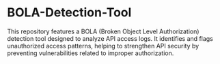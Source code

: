 # BOLA-Detection-Tool
This repository features a BOLA (Broken Object Level Authorization) detection tool designed to analyze API access logs. It identifies and flags unauthorized access patterns, helping to strengthen API security by preventing vulnerabilities related to improper authorization.
